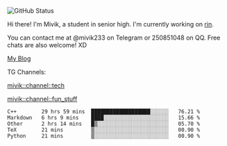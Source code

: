 ![GitHub Status](https://github-readme-stats.vercel.app/api?show_icons=true&username=Mivik)

Hi there! I'm Mivik, a student in senior high. I'm currently working on [rin](https://github.com/Mivik/rin).

You can contact me at @mivik233 on Telegram or 250851048 on QQ. Free chats are also welcome! XD

[My Blog](https://mivik.gitee.io)

TG Channels:

[mivik::channel::tech](https://t.me/mivik_channel_tech/)

[mivik::channel::fun_stuff](https://t.me/mivik_channel_fun_stuff/)

<!--START_SECTION:waka-->
```text
C++        29 hrs 59 mins  ███████████████████░░░░░░   76.21 % 
Markdown   6 hrs 9 mins    ████░░░░░░░░░░░░░░░░░░░░░   15.66 % 
Other      2 hrs 14 mins   █▒░░░░░░░░░░░░░░░░░░░░░░░   05.70 % 
TeX        21 mins         ▒░░░░░░░░░░░░░░░░░░░░░░░░   00.90 % 
Python     21 mins         ▒░░░░░░░░░░░░░░░░░░░░░░░░   00.90 % 
```
<!--END_SECTION:waka-->
